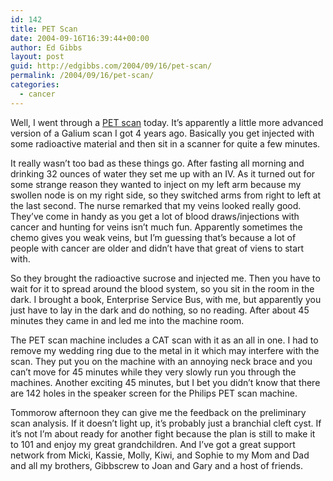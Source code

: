 ```yaml
---
id: 142
title: PET Scan
date: 2004-09-16T16:39:44+00:00
author: Ed Gibbs
layout: post
guid: http://edgibbs.com/2004/09/16/pet-scan/
permalink: /2004/09/16/pet-scan/
categories:
  - cancer
---
```

Well, I went through a [PET scan](http://www.radiologyinfo.org/content/petomography.htm) today. It&#8217;s apparently a little more advanced version of a Galium scan I got 4 years ago. Basically you get injected with some radioactive material and then sit in a scanner for quite a few minutes.

It really wasn&#8217;t too bad as these things go. After fasting all morning and drinking 32 ounces of water they set me up with an IV. As it turned out for some strange reason they wanted to inject on my left arm because my swollen node is on my right side, so they switched arms from right to left at the last second. The nurse remarked that my veins looked really good. They&#8217;ve come in handy as you get a lot of blood draws/injections with cancer and hunting for veins isn&#8217;t much fun. Apparently sometimes the chemo gives you weak veins, but I&#8217;m guessing that&#8217;s because a lot of people with cancer are older and didn&#8217;t have that great of viens to start with.

So they brought the radioactive sucrose and injected me. Then you have to wait for it to spread around the blood system, so you sit in the room in the dark. I brought a book, Enterprise Service Bus, with me, but apparently you just have to lay in the dark and do nothing, so no reading. After about 45 minutes they came in and led me into the machine room.

The PET scan machine includes a CAT scan with it as an all in one. I had to remove my wedding ring due to the metal in it which may interfere with the scan. They put you on the machine with an annoying neck brace and you can&#8217;t move for 45 minutes while they very slowly run you through the machines. Another exciting 45 minutes, but I bet you didn&#8217;t know that there are 142 holes in the speaker screen for the Philips PET scan machine.

Tommorow afternoon they can give me the feedback on the preliminary scan analysis. If it doesn&#8217;t light up, it&#8217;s probably just a branchial cleft cyst. If it&#8217;s not I&#8217;m about ready for another fight because the plan is still to make it to 101 and enjoy my great grandchildren. And I&#8217;ve got a great support network from Micki, Kassie, Molly, Kiwi, and Sophie to my Mom and Dad and all my brothers, Gibbscrew to Joan and Gary and a host of friends.